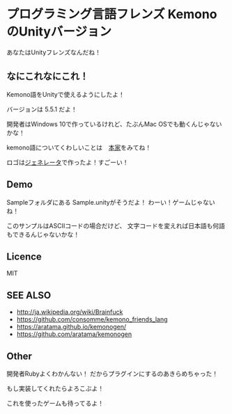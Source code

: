 プログラミング言語フレンズ Kemono のUnityバージョン
====

あなたはUnityフレンズなんだね！


なにこれなにこれ！
----

Kemono語をUnityで使えるようにしたよ！

バージョンは 5.5.1 だよ！

開発者はWindows 10で作っているけれど、たぶんMac OSでも動くんじゃないかな！

kemono語についてくわしいことは　[本家](https://github.com/consomme/kemono_friends_lang)をみてね！

ロゴは[ジェネレータ](https://aratama.github.io/kemonogen/)で作ったよ！すごーい！


Demo
----

Sampleフォルダにある Sample.unityがそうだよ！
わーい！ゲームじゃないね！

このサンプルはASCIIコードの場合だけど、
文字コードを変えれば日本語も何語もできるんじゃないかな！

Licence
----

MIT

SEE ALSO
----
* http://ja.wikipedia.org/wiki/Brainfuck
* https://github.com/consomme/kemono_friends_lang
* https://aratama.github.io/kemonogen/
* https://github.com/aratama/kemonogen

Other
----

開発者Rubyよくわかんない！
だからプラグインにするのあきらめちゃった！

もし実装してくれたらよろこぶよ！

これを使ったゲームも待ってるよ！